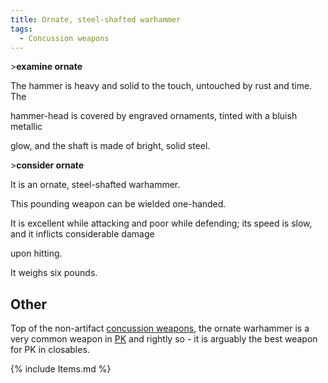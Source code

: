 ```yaml
---
title: Ornate, steel-shafted warhammer
tags:
  - Concussion weapons
---
```

\>**examine ornate**

The hammer is heavy and solid to the touch, untouched by rust and time.
The

hammer-head is covered by engraved ornaments, tinted with a bluish
metallic

glow, and the shaft is made of bright, solid steel.

\>**consider ornate**

It is an ornate, steel-shafted warhammer.

This pounding weapon can be wielded one-handed.

It is excellent while attacking and poor while defending; its speed is
slow, and it inflicts considerable damage

upon hitting.

It weighs six pounds.

## Other

Top of the non-artifact [concussion
weapons](concussion_weapon "wikilink"), the ornate warhammer is a very
common weapon in [PK](PK "wikilink") and rightly so - it is arguably the
best weapon for PK in closables.

{% include Items.md %}
